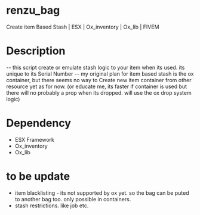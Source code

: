# renzu_bag
Create item Based Stash | ESX | Ox_inventory | Ox_lib | FIVEM

# Description
-- this script create or emulate stash logic to your item when its used. its unique to its Serial Number
-- my original plan for item based stash is the ox container, but there seems no way to Create new item container from other resource yet as for now. (or educate me, its faster if container is used but there will no probably a prop when its dropped. will use the ox drop system logic)

# Dependency
- ESX Framework
- Ox_inventory
- Ox_lib

# to be update
- item blacklisting - its not supported by ox yet. so the bag can be puted to another bag too. only possible in containers.
- stash restrictions. like job etc.

